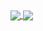 

<a href="#">
  <img align="center" src="https://github-stats.azuradara.vercel.app/api?username=zolmine&count_private=true&show_icons=true&theme=calm&icon_color=9e9e9e&text_color=9e9e9e&title_color=FFFFFF&hide_border=true&bg_color=0d1117&include_all_commits=true&custom_title=Github%20Stats%20(=ↀωↀ=)✧" />
</a>
<a href="#">
  <img align="center" src="https://github-stats.azuradara.vercel.app/api/top-langs/?username=zolmine&layout=compact&custom_title=Most%20Used%20Languages&bg_color=0d1117&text_color=9e9e9e&title_color=FFFFFF&hide_border=true" />
</a>


